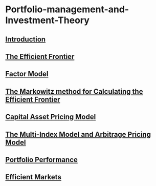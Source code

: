 # Portfolio-management-and-Investment-Theory

## [Introduction](1.%20Introduction/Introduction.md)

## [The Efficient Frontier](2.%20The%20Efficient%20Frontier/The%20Efficient%20Frontier.md)

## [Factor Model](3.%20Factor%20Model/Factor%20Model.md)

## [The Markowitz method for Calculating the Efficient Frontier](4.%20The%20Markowitz%20method%20for%20Calculating%20the%20Efficient%20Frontier/The%20Markowitz%20method%20for%20Calculating%20the%20Efficient%20Frontier.md)

## [Capital Asset Pricing Model](5.%20Capital%20Asset%20Pricing%20Model/Capital%20Asset%20Pricing%20Model.md)

## [The Multi-Index Model and Arbitrage Pricing Model](6.%20%20The%20Multi-Index%20Model%20and%20Arbitrage%20Pricing%20Model/The%20Multi-Index%20Model%20and%20Arbitrage%20Pricing%20Model.md)

## [Portfolio Performance](7.%20Portfolio%20Performance/Portfolio%20Performance.md)

## [Efficient Markets](8.%20Efficient%20Markets/Efficient%20Markets.md)
